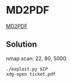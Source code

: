 # MD2PDF

[MD2PDF](https://tryhackme.com/room/)

## Solution

nmap scan: 22, 80, 5000

```console
./exploit.py $IP
xdg-open ticket.pdf
```
